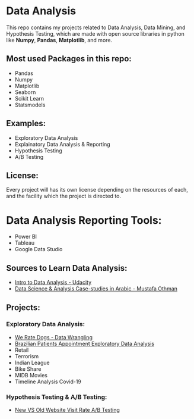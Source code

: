 # Data Analysis
This repo contains my projects related to Data Analysis, Data Mining, and Hypothesis Testing, which are made with open source libraries in python like **Numpy**, **Pandas**, **Matplotlib**, and more.


## Most used Packages in this repo:
* Pandas
* Numpy
* Matplotlib
* Seaborn
* Scikit Learn
* Statsmodels 


## Examples:
* Exploratory Data Analysis
* Explainatory Data Analysis & Reporting
* Hypothesis Testing
* A/B Testing


## License:
Every project will has its own license depending on the resources of each, and the facility which the project is directed to. 


# Data Analysis Reporting Tools:
* Power BI
* Tableau
* Google Data Studio


## Sources to Learn Data Analysis:
* [Intro to Data Analysis - Udacity](https://www.udacity.com/course/intro-to-data-analysis--ud170)
* [Data Science & Analysis Case-studies in Arabic - Mustafa Othman](https://www.youtube.com/playlist?list=PLWd4nYaF_Vx7M4EDJzkiIgAvj3ZdJpSzM)


## Projects:

### Exploratory Data Analysis:
  * [We Rate Dogs - Data Wrangling](https://github.com/KarimElshetihy/WeRateDogs-Exploratory-Data-Analysis.git)
  * [Brazilian Patients Appointment Exploratory Data Analysis](https://github.com/KarimElshetihy/Brazilian-Patients-Appointment-Exploratory-Data-Analysis.git)
  * Retail
  * Terrorism
  * Indian League
  * Bike Share
  * MIDB Movies
  * Timeline Analysis Covid-19


### Hypothesis Testing & A/B Testing:
  * [New VS Old Website Visit Rate A/B Testing](https://github.com/KarimElshetihy/New-VS-Old-Website-Visit-Rate-A-B-Testing.git)
  
